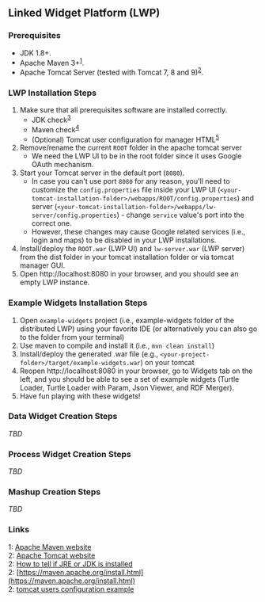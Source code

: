 ## Linked Widget Platform (LWP)

### Prerequisites

* JDK 1.8+.
* Apache Maven 3+<sup>[1](#maven)</sup>.
* Apache Tomcat Server (tested with Tomcat 7, 8 and 9)<sup>[2](#tomcat)</sup>.

### LWP Installation Steps

1. Make sure that all prerequisites software are installed correctly. 
   * JDK check<sup>[3](#jdkcheck)</sup>
   * Maven check<sup>[4](#mvncheck)</sup>
   * (Optional) Tomcat user configuration for manager HTML<sup>[5](#userconfig)</sup>
2. Remove/rename the current `ROOT` folder in the apache tomcat server
   * We need the LWP UI to be in the root folder since it uses Google OAuth mechanism.​
3. Start your Tomcat server in the default port (`8080`). 
   * In case you can't use port `8080` for any reason, you'll need to customize the `config.properties` file inside your LWP UI (`<your-tomcat-installation-folder>/webapps/ROOT/config.properties`) and server (`<your-tomcat-installation-folder>/webapps/lw-server/config.properties`) - change `service` value's port into the correct one. 
   * However, these changes may cause Google related services (i.e., login and maps) to be disabled in your LWP installations.
4. Install/deploy the `ROOT.war` (LWP UI) and `lw-server.war` (LWP server) from the dist folder in your tomcat installation folder or via tomcat manager GUI.
5. Open http://localhost:8080 in your browser, and you should see an empty LWP instance.

### Example Widgets Installation Steps

1. Open `example-widgets` project (i.e., example-widgets folder of the distributed LWP) using your favorite IDE (or alternatively you can also go to the folder from your terminal)
2. Use maven to compile and install it (i.e., `mvn clean install`)
3. Install/deploy the generated .war file (e.g., `<your-project-folder>/target/example-widgets.war`) on your tomcat
4. Reopen http://localhost:8080 in your browser, go to Widgets tab on the left, and you should be able to see a set of example widgets (Turtle Loader, Turtle Loader with Param, Json Viewer, and RDF Merger).
5. Have fun playing with these widgets!

### Data Widget Creation Steps

*TBD*

### Process Widget Creation Steps

*TBD*

### Mashup Creation Steps

*TBD*

### Links
<a name="maven">1</a>: [Apache Maven website](https://maven.apache.org/)<br/>
<a name="tomcat">2</a>: [Apache Tomcat website](https://tomcat.apache.org/)<br/>
<a name="jdkcheck">2</a>: [How to tell if JRE or JDK is installed](https://stackoverflow.com/questions/22539779/how-to-tell-if-jre-or-jdk-is-installed)<br/>
<a name="mvncheck">2</a>: [https://maven.apache.org/install.html](https://maven.apache.org/install.html)<br/>
<a name="userconfig">2</a>: [tomcat users configuration example](https://examples.javacodegeeks.com/enterprise-java/tomcat/tomcat-users-xml-configuration-example/)<br/>
